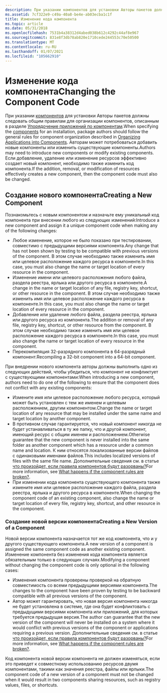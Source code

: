 ```yaml
---
description: При указании компонентов для установки Авторы пакетов должны следовать общим правилам для организации компонентов, описанным в разделе Упорядочение приложений по компонентам.
ms.assetid: 7cf322e9-c49a-40a8-be4e-ab03ecba1c1f
title: Изменение кода компонента
ms.topic: article
ms.date: 05/31/2018
ms.openlocfilehash: 7531b4a38312d4abed038b612c4292c44af8e967
ms.sourcegitcommit: 831e8f3db78ab820e1710cede244553c70e50500
ms.translationtype: MT
ms.contentlocale: ru-RU
ms.lasthandoff: 01/07/2021
ms.locfileid: "105662910"
---
```

# <a name="changing-the-component-code"></a><span data-ttu-id="5de41-103">Изменение кода компонента</span><span class="sxs-lookup"><span data-stu-id="5de41-103">Changing the Component Code</span></span>

<span data-ttu-id="5de41-104">При указании [компонентов](windows-installer-components.md) для установки Авторы пакетов должны следовать общим правилам для организации компонентов, описанным в разделе [Упорядочение приложений по компонентам](organizing-applications-into-components.md).</span><span class="sxs-lookup"><span data-stu-id="5de41-104">When specifying the [components](windows-installer-components.md) for an installation, package authors should follow the general rules for component organization described in [Organizing Applications into Components](organizing-applications-into-components.md).</span></span> <span data-ttu-id="5de41-105">Авторам может потребоваться добавить новые компоненты или изменить существующие компоненты.</span><span class="sxs-lookup"><span data-stu-id="5de41-105">Authors may need to introduce new components or modify existing components.</span></span> <span data-ttu-id="5de41-106">Если добавление, удаление или изменение ресурсов эффективно создает новый компонент, необходимо также изменить код компонента.</span><span class="sxs-lookup"><span data-stu-id="5de41-106">If the addition, removal, or modification of resources effectively creates a new component, then the component code must also be changed.</span></span>

## <a name="creating-a-new-component"></a><span data-ttu-id="5de41-107">Создание нового компонента</span><span class="sxs-lookup"><span data-stu-id="5de41-107">Creating a New Component</span></span>

<span data-ttu-id="5de41-108">Познакомьтесь с новым компонентом и назначьте ему уникальный код компонента при внесении любого из следующих изменений:</span><span class="sxs-lookup"><span data-stu-id="5de41-108">Introduce a new component and assign it a unique component code when making any of the following changes:</span></span>

-   <span data-ttu-id="5de41-109">Любое изменение, которое не было показано при тестировании, совместимо с предыдущими версиями компонента.</span><span class="sxs-lookup"><span data-stu-id="5de41-109">Any change that has not been shown by testing to be compatible with previous versions of the component.</span></span> <span data-ttu-id="5de41-110">В этом случае необходимо также изменить имя или целевое расположение каждого ресурса в компоненте.</span><span class="sxs-lookup"><span data-stu-id="5de41-110">In this case, you must also change the name or target location of every resource in the component.</span></span>
-   <span data-ttu-id="5de41-111">Изменение имени или целевого расположения любого файла, раздела реестра, ярлыка или другого ресурса в компоненте.</span><span class="sxs-lookup"><span data-stu-id="5de41-111">A change in the name or target location of any file, registry key, shortcut, or other resource in the component.</span></span> <span data-ttu-id="5de41-112">В этом случае необходимо также изменить имя или целевое расположение каждого ресурса в компоненте.</span><span class="sxs-lookup"><span data-stu-id="5de41-112">In this case, you must also change the name or target location of every resource in the component.</span></span>
-   <span data-ttu-id="5de41-113">Добавление или удаление любого файла, раздела реестра, ярлыка или другого ресурса из компонента.</span><span class="sxs-lookup"><span data-stu-id="5de41-113">The addition or removal of any file, registry key, shortcut, or other resource from the component.</span></span> <span data-ttu-id="5de41-114">В этом случае необходимо также изменить имя или целевое расположение каждого ресурса в компоненте.</span><span class="sxs-lookup"><span data-stu-id="5de41-114">In this case, you must also change the name or target location of every resource in the component.</span></span>
-   <span data-ttu-id="5de41-115">Перекомпиляция 32-разрядного компонента в 64-разрядный компонент.</span><span class="sxs-lookup"><span data-stu-id="5de41-115">Recompiling a 32-bit component into a 64-bit component.</span></span>

<span data-ttu-id="5de41-116">При внедрении нового компонента авторы должны выполнить одно из следующих действий, чтобы убедиться, что компонент не конфликтует с существующими компонентами:</span><span class="sxs-lookup"><span data-stu-id="5de41-116">When introducing a new component, authors need to do one of the following to ensure that the component does not conflict with any existing components:</span></span>

-   <span data-ttu-id="5de41-117">Измените имя или целевое расположение любого ресурса, который может быть установлен с тем же именем и целевым расположением, другим компонентом.</span><span class="sxs-lookup"><span data-stu-id="5de41-117">Change the name or target location of any resource that may be installed under the same name and target location by another component.</span></span>
-   <span data-ttu-id="5de41-118">В противном случае гарантируется, что новый компонент никогда не будет устанавливаться в ту же папку, что и другой компонент, имеющий ресурс с общим именем и расположением.</span><span class="sxs-lookup"><span data-stu-id="5de41-118">Otherwise guarantee that the new component is never installed into the same folder as another component which has a resource under a common name and location.</span></span> <span data-ttu-id="5de41-119">К ним относятся локализованные версии файлов с одинаковыми именами файлов.</span><span class="sxs-lookup"><span data-stu-id="5de41-119">This includes localized versions of files with the same file name.</span></span> <span data-ttu-id="5de41-120">Дополнительные сведения см. в статье [что произойдет, если правила компонентов будут разорваны?](what-happens-if-the-component-rules-are-broken.md)</span><span class="sxs-lookup"><span data-stu-id="5de41-120">For more information, see [What happens if the component rules are broken?](what-happens-if-the-component-rules-are-broken.md).</span></span>
-   <span data-ttu-id="5de41-121">При изменении кода компонента существующего компонента также измените имя или целевое расположение каждого файла, раздела реестра, ярлыка и другого ресурса в компоненте.</span><span class="sxs-lookup"><span data-stu-id="5de41-121">When changing the component code of an existing component, also change the name or target location of every file, registry key, shortcut, and other resource in the component.</span></span>

### <a name="creating-a-new-version-of-a-component"></a><span data-ttu-id="5de41-122">Создание новой версии компонента</span><span class="sxs-lookup"><span data-stu-id="5de41-122">Creating a New Version of a Component</span></span>

<span data-ttu-id="5de41-123">Новой версии компонента назначается тот же код компонента, что и у другого существующего компонента.</span><span class="sxs-lookup"><span data-stu-id="5de41-123">A new version of a component is assigned the same component code as another existing component.</span></span> <span data-ttu-id="5de41-124">Изменение компонента без изменения кода компонента является обязательным только в следующих случаях.</span><span class="sxs-lookup"><span data-stu-id="5de41-124">Modifying a component without changing the component code is only optional in the following cases:</span></span>

-   <span data-ttu-id="5de41-125">Изменения компонента проверены проверкой на обратную совместимость со всеми предыдущими версиями компонента.</span><span class="sxs-lookup"><span data-stu-id="5de41-125">The changes to the component have been proven by testing to be backward compatible with all previous versions of the component.</span></span>
-   <span data-ttu-id="5de41-126">Автор может гарантировать, что новая версия компонента никогда не будет установлена в системе, где она будет конфликтовать с предыдущими версиями компонента или приложений, для которых требуется предыдущая версия.</span><span class="sxs-lookup"><span data-stu-id="5de41-126">The author can guarantee that the new version of the component will never be installed on a system where it would conflict with previous versions of the component or applications requiring a previous version.</span></span> <span data-ttu-id="5de41-127">Дополнительные сведения см. в статье [что произойдет, если правила компонентов будут разорваны?](what-happens-if-the-component-rules-are-broken.md)</span><span class="sxs-lookup"><span data-stu-id="5de41-127">For more information, see [What happens if the component rules are broken?](what-happens-if-the-component-rules-are-broken.md).</span></span>

<span data-ttu-id="5de41-128">Код компонента новой версии компонента не должен изменяться, если это приведет к совместному использованию ресурсов двумя компонентами, такими как значения реестра, файлы или ярлыки.</span><span class="sxs-lookup"><span data-stu-id="5de41-128">The component code of a new version of a component must not be changed when it would result in two components sharing resources, such as registry values, files, or shortcuts.</span></span>

 

 



